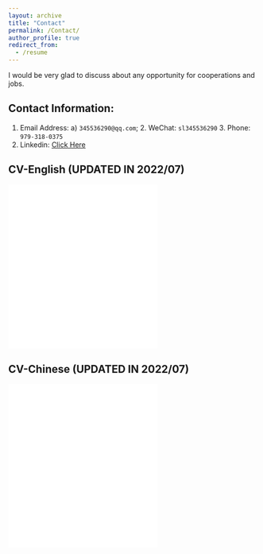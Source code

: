 ```yaml
---
layout: archive
title: "Contact"
permalink: /Contact/
author_profile: true
redirect_from:
  - /resume
---
```

I would be very glad to discuss about any opportunity for cooperations and jobs.
## Contact Information:
1. Email Address:  a) `345536290@qq.com`; 2. WeChat: `sl345536290` 3. Phone: `979-318-0375 `
4. Linkedin: <a href="https://www.linkedin.com/in/li-song-a388821a0/ ">Click Here</a>

## CV-English (UPDATED IN 2022/07)

<embed src="../files/Li-SONG-CV- uncc202205.pdf" type="application/pdf" height="330px"/>

## CV-Chinese (UPDATED IN 2022/07)
<embed src="../files/lisong-CN-2022-10.pdf" type="application/pdf" height="330px"/>

<!--
<table style="width:100%">
    <thead>
		<tr>
			<th width="100%">CV</th>

		</tr>
    </thead>
	<tbody>
<tr id="cui2020traffic" class="entry">
[<a href="javascript:toggleInfo('CV-English','cv')">CV English</a>]
 </tr>
 <tr id="CV-English" class="cv noshow">
         <div align="justify"> </div>
        </tr>
	</tbody>
</table>
-->
